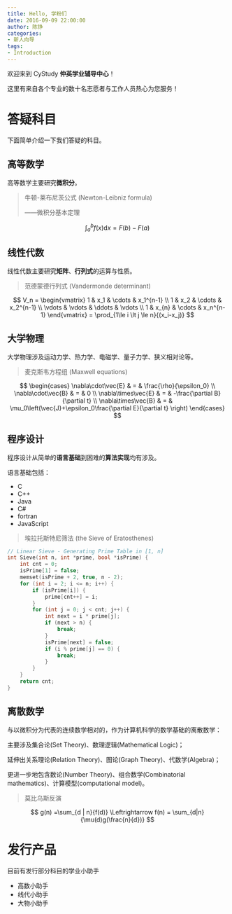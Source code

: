 ```yaml
---
title: Hello, 学粉们
date: 2016-09-09 22:00:00
author: 陈铮
categories:
- 新人向导
tags: 
- Introduction
---
```


欢迎来到 CyStudy **仲英学业辅导中心**！

这里有来自各个专业的数十名志愿者与工作人员热心为您服务！

<!--more-->

# 答疑科目

下面简单介绍一下我们答疑的科目。

## 高等数学

高等数学主要研究**微积分**。

> 牛顿-莱布尼茨公式 (Newton-Leibniz formula)
>
> ——微积分基本定理

$$
\int_a^b f(x)  \mathrm{d}x = F(b) - F(a)
$$
## 线性代数

线性代数主要研究**矩阵**、**行列式**的运算与性质。

> 范德蒙德行列式 (Vandermonde determinant)

$$
V_n = 
\begin{vmatrix}
1 & x_1 & \cdots & x_1^{n-1} \\
1 & x_2 & \cdots & x_2^{n-1} \\
\vdots & \vdots & \ddots & \vdots \\
1 & x_{n} & \cdots & x_n^{n-1}
\end{vmatrix} = \prod_{1\le i \lt j \le n}{(x_i-x_j)}
$$

## 大学物理

大学物理涉及运动力学、热力学、电磁学、量子力学、狭义相对论等。

> 麦克斯韦方程组 (Maxwell equations)

$$
\begin{cases}
\nabla\cdot\vec{E} & = & \frac{\rho}{\epsilon_0} \\
\nabla\cdot\vec{B} & = & 0 \\
\nabla\times\vec{E} & = & -\frac{\partial B}{\partial t} \\
\nabla\times\vec{B} & = & \mu_0\left(\vec{J}+\epsilon_0\frac{\partial E}{\partial t} \right)
\end{cases}
$$

## 程序设计

程序设计从简单的**语言基础**到困难的**算法实现**均有涉及。

语言基础包括：

+ C
+ C++
+ Java
+ C#
+ fortran
+ JavaScript

> 埃拉托斯特尼筛法 (the Sieve of Eratosthenes)
>

```cpp
// Linear Sieve - Generating Prime Table in [1, n]
int Sieve(int n, int *prime, bool *isPrime) {
    int cnt = 0;
    isPrime[1] = false;
    memset(isPrime + 2, true, n - 2);
    for (int i = 2; i <= n; i++) {
        if (isPrime[i]) {
            prime[cnt++] = i;
        }
        for (int j = 0; j < cnt; j++) {
            int next = i * prime[j];
            if (next > n) {
                break;
            }
            isPrime[next] = false;
            if (i % prime[j] == 0) {
                break;
            }
        }
    }
    return cnt;
}
```

## 离散数学

与以微积分为代表的连续数学相对的，作为计算机科学的数学基础的离散数学：

主要涉及集合论(Set Theory)、数理逻辑(Mathematical Logic)；

延伸出关系理论(Relation Theory)、图论(Graph Theory)、代数学(Algebra)；

更进一步地包含数论(Number Theory)、组合数学(Combinatorial mathematics)、计算模型(computational model)。

> 莫比乌斯反演

$$
g(n) =\sum_{d | n}{f(d)} \Leftrightarrow f(n) = \sum_{d|n}{\mu(d)g(\frac{n}{d})}
$$

# 发行产品

目前有发行部分科目的学业小助手

+ 高数小助手
+ 线代小助手
+ 大物小助手

